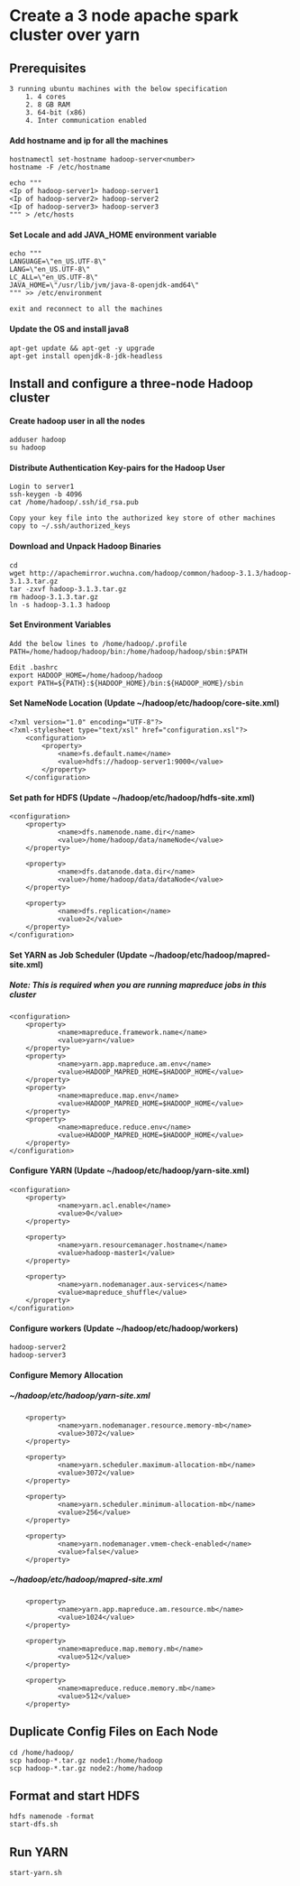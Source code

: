 # Create a 3 node apache spark cluster over yarn

## Prerequisites
```
3 running ubuntu machines with the below specification
    1. 4 cores
    2. 8 GB RAM
    3. 64-bit (x86)
    4. Inter communication enabled
```

#### Add hostname and ip for all the machines 
```
hostnamectl set-hostname hadoop-server<number>
hostname -F /etc/hostname

echo """
<Ip of hadoop-server1> hadoop-server1
<Ip of hadoop-server2> hadoop-server2
<Ip of hadoop-server3> hadoop-server3
""" > /etc/hosts
```

#### Set Locale and add JAVA_HOME environment variable
```
echo """
LANGUAGE=\"en_US.UTF-8\"
LANG=\"en_US.UTF-8\"
LC_ALL=\"en_US.UTF-8\"
JAVA_HOME=\"/usr/lib/jvm/java-8-openjdk-amd64\"
""" >> /etc/environment

exit and reconnect to all the machines
```

#### Update the OS and install java8
```
apt-get update && apt-get -y upgrade
apt-get install openjdk-8-jdk-headless
```

## Install and configure a three-node Hadoop cluster

#### Create hadoop user in all the nodes
```
adduser hadoop
su hadoop
```

#### Distribute Authentication Key-pairs for the Hadoop User
```
Login to server1
ssh-keygen -b 4096
cat /home/hadoop/.ssh/id_rsa.pub

Copy your key file into the authorized key store of other machines
copy to ~/.ssh/authorized_keys
```

#### Download and Unpack Hadoop Binaries
```
cd
wget http://apachemirror.wuchna.com/hadoop/common/hadoop-3.1.3/hadoop-3.1.3.tar.gz
tar -zxvf hadoop-3.1.3.tar.gz
rm hadoop-3.1.3.tar.gz
ln -s hadoop-3.1.3 hadoop
```

#### Set Environment Variables
```
Add the below lines to /home/hadoop/.profile
PATH=/home/hadoop/hadoop/bin:/home/hadoop/hadoop/sbin:$PATH

Edit .bashrc
export HADOOP_HOME=/home/hadoop/hadoop
export PATH=${PATH}:${HADOOP_HOME}/bin:${HADOOP_HOME}/sbin
```


#### Set NameNode Location (Update  ~/hadoop/etc/hadoop/core-site.xml)
```
<?xml version="1.0" encoding="UTF-8"?>
<?xml-stylesheet type="text/xsl" href="configuration.xsl"?>
    <configuration>
        <property>
            <name>fs.default.name</name>
            <value>hdfs://hadoop-server1:9000</value>
        </property>
    </configuration>
```

#### Set path for HDFS (Update ~/hadoop/etc/hadoop/hdfs-site.xml)
```
<configuration>
    <property>
            <name>dfs.namenode.name.dir</name>
            <value>/home/hadoop/data/nameNode</value>
    </property>

    <property>
            <name>dfs.datanode.data.dir</name>
            <value>/home/hadoop/data/dataNode</value>
    </property>

    <property>
            <name>dfs.replication</name>
            <value>2</value>
    </property>
</configuration>
```

#### Set YARN as Job Scheduler (Update ~/hadoop/etc/hadoop/mapred-site.xml) 
##### Note: This is required when you are running mapreduce jobs in this cluster
```
<configuration>
    <property>
            <name>mapreduce.framework.name</name>
            <value>yarn</value>
    </property>
    <property>
            <name>yarn.app.mapreduce.am.env</name>
            <value>HADOOP_MAPRED_HOME=$HADOOP_HOME</value>
    </property>
    <property>
            <name>mapreduce.map.env</name>
            <value>HADOOP_MAPRED_HOME=$HADOOP_HOME</value>
    </property>
    <property>
            <name>mapreduce.reduce.env</name>
            <value>HADOOP_MAPRED_HOME=$HADOOP_HOME</value>
    </property>
</configuration>
```

#### Configure YARN (Update ~/hadoop/etc/hadoop/yarn-site.xml)
```
<configuration>
    <property>
            <name>yarn.acl.enable</name>
            <value>0</value>
    </property>

    <property>
            <name>yarn.resourcemanager.hostname</name>
            <value>hadoop-master1</value>
    </property>

    <property>
            <name>yarn.nodemanager.aux-services</name>
            <value>mapreduce_shuffle</value>
    </property>
</configuration>
```

#### Configure workers (Update ~/hadoop/etc/hadoop/workers)
```
hadoop-server2
hadoop-server3
```
#### Configure Memory Allocation

##### ~/hadoop/etc/hadoop/yarn-site.xml
```
    <property>
            <name>yarn.nodemanager.resource.memory-mb</name>
            <value>3072</value>
    </property>

    <property>
            <name>yarn.scheduler.maximum-allocation-mb</name>
            <value>3072</value>
    </property>

    <property>
            <name>yarn.scheduler.minimum-allocation-mb</name>
            <value>256</value>
    </property>

    <property>
            <name>yarn.nodemanager.vmem-check-enabled</name>
            <value>false</value>
    </property>
```

##### ~/hadoop/etc/hadoop/mapred-site.xml
```
    <property>
            <name>yarn.app.mapreduce.am.resource.mb</name>
            <value>1024</value>
    </property>

    <property>
            <name>mapreduce.map.memory.mb</name>
            <value>512</value>
    </property>

    <property>
            <name>mapreduce.reduce.memory.mb</name>
            <value>512</value>
    </property>
```

## Duplicate Config Files on Each Node
```
cd /home/hadoop/
scp hadoop-*.tar.gz node1:/home/hadoop
scp hadoop-*.tar.gz node2:/home/hadoop
```

## Format and start HDFS
```
hdfs namenode -format
start-dfs.sh
```

## Run YARN
```
start-yarn.sh
```